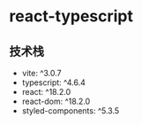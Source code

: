 # react-typescript

## 技术栈
- vite: ^3.0.7
- typescript: ^4.6.4
- react: ^18.2.0
- react-dom: ^18.2.0
- styled-components: ^5.3.5
